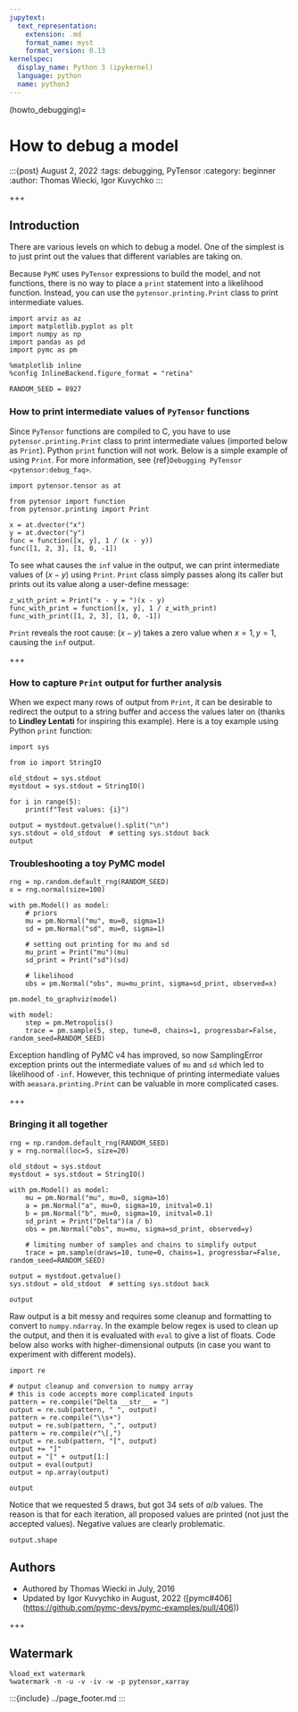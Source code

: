```yaml
---
jupytext:
  text_representation:
    extension: .md
    format_name: myst
    format_version: 0.13
kernelspec:
  display_name: Python 3 (ipykernel)
  language: python
  name: python3
---
```


(howto_debugging)=
# How to debug a model

:::{post} August 2, 2022
:tags: debugging, PyTensor
:category: beginner
:author: Thomas Wiecki, Igor Kuvychko
:::

+++

## Introduction
There are various levels on which to debug a model. One of the simplest is to just print out the values that different variables are taking on.

Because `PyMC` uses `PyTensor` expressions to build the model, and not functions, there is no way to place a `print` statement into a likelihood function. Instead, you can use the `pytensor.printing.Print` class to print intermediate values.

```{code-cell} ipython3
import arviz as az
import matplotlib.pyplot as plt
import numpy as np
import pandas as pd
import pymc as pm
```

```{code-cell} ipython3
%matplotlib inline
%config InlineBackend.figure_format = "retina"

RANDOM_SEED = 8927
```

### How to print intermediate values of `PyTensor` functions
Since `PyTensor` functions are compiled to C, you have to use `pytensor.printing.Print` class to print intermediate values (imported  below as `Print`). Python `print` function will not work. Below is a simple example of using `Print`. For more information, see {ref}`Debugging PyTensor <pytensor:debug_faq>`.

```{code-cell} ipython3
import pytensor.tensor as at

from pytensor import function
from pytensor.printing import Print
```

```{code-cell} ipython3
x = at.dvector("x")
y = at.dvector("y")
func = function([x, y], 1 / (x - y))
func([1, 2, 3], [1, 0, -1])
```

To see what causes the `inf` value in the output, we can print intermediate values of $(x-y)$ using `Print`. `Print` class simply passes along its caller but prints out its value along a user-define message:

```{code-cell} ipython3
z_with_print = Print("x - y = ")(x - y)
func_with_print = function([x, y], 1 / z_with_print)
func_with_print([1, 2, 3], [1, 0, -1])
```

`Print` reveals the root cause: $(x-y)$ takes a zero value when $x=1, y=1$, causing the `inf` output.

+++

### How to capture `Print` output for further analysis

When we expect many rows of output from `Print`, it can be desirable to redirect the output to a string buffer and access the values later on (thanks to **Lindley Lentati** for inspiring this example). Here is a toy example using Python `print` function:

```{code-cell} ipython3
import sys

from io import StringIO

old_stdout = sys.stdout
mystdout = sys.stdout = StringIO()

for i in range(5):
    print(f"Test values: {i}")

output = mystdout.getvalue().split("\n")
sys.stdout = old_stdout  # setting sys.stdout back
output
```

### Troubleshooting a toy PyMC model

```{code-cell} ipython3
rng = np.random.default_rng(RANDOM_SEED)
x = rng.normal(size=100)

with pm.Model() as model:
    # priors
    mu = pm.Normal("mu", mu=0, sigma=1)
    sd = pm.Normal("sd", mu=0, sigma=1)

    # setting out printing for mu and sd
    mu_print = Print("mu")(mu)
    sd_print = Print("sd")(sd)

    # likelihood
    obs = pm.Normal("obs", mu=mu_print, sigma=sd_print, observed=x)
```

```{code-cell} ipython3
pm.model_to_graphviz(model)
```

```{code-cell} ipython3
with model:
    step = pm.Metropolis()
    trace = pm.sample(5, step, tune=0, chains=1, progressbar=False, random_seed=RANDOM_SEED)
```

Exception handling of PyMC v4 has improved, so now SamplingError exception prints out the intermediate values of `mu` and `sd` which led to likelihood of `-inf`. However, this technique of printing intermediate values with `aeasara.printing.Print` can be valuable in more complicated cases.

+++

### Bringing it all together

```{code-cell} ipython3
rng = np.random.default_rng(RANDOM_SEED)
y = rng.normal(loc=5, size=20)

old_stdout = sys.stdout
mystdout = sys.stdout = StringIO()

with pm.Model() as model:
    mu = pm.Normal("mu", mu=0, sigma=10)
    a = pm.Normal("a", mu=0, sigma=10, initval=0.1)
    b = pm.Normal("b", mu=0, sigma=10, initval=0.1)
    sd_print = Print("Delta")(a / b)
    obs = pm.Normal("obs", mu=mu, sigma=sd_print, observed=y)

    # limiting number of samples and chains to simplify output
    trace = pm.sample(draws=10, tune=0, chains=1, progressbar=False, random_seed=RANDOM_SEED)

output = mystdout.getvalue()
sys.stdout = old_stdout  # setting sys.stdout back
```

```{code-cell} ipython3
output
```

Raw output is a bit messy and requires some cleanup and formatting to convert to `numpy.ndarray`. In the example below regex is used to clean up the output, and then it is evaluated with `eval` to give a list of floats. Code below also works with higher-dimensional outputs (in case you want to experiment with different models).

```{code-cell} ipython3
import re

# output cleanup and conversion to numpy array
# this is code accepts more complicated inputs
pattern = re.compile("Delta __str__ = ")
output = re.sub(pattern, " ", output)
pattern = re.compile("\\s+")
output = re.sub(pattern, ",", output)
pattern = re.compile(r"\[,")
output = re.sub(pattern, "[", output)
output += "]"
output = "[" + output[1:]
output = eval(output)
output = np.array(output)
```

```{code-cell} ipython3
output
```

Notice that we requested 5 draws, but got 34 sets of $a/b$ values. The reason is that for each iteration, all proposed values are printed (not just the accepted values). Negative values are clearly problematic.

```{code-cell} ipython3
output.shape
```

## Authors

* Authored by Thomas Wiecki in July, 2016
* Updated by Igor Kuvychko in August, 2022 ([pymc#406] (https://github.com/pymc-devs/pymc-examples/pull/406))

+++

## Watermark

```{code-cell} ipython3
%load_ext watermark
%watermark -n -u -v -iv -w -p pytensor,xarray
```

:::{include} ../page_footer.md
:::
